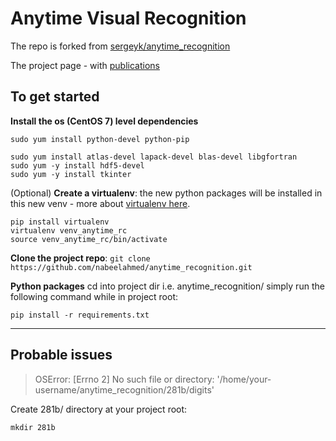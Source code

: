 # Anytime Visual Recognition

The repo is forked from [sergeyk/anytime_recognition](https://github.com/sergeyk/anytime_recognition)

The project page - with [publications](http://sergeykarayev.com/recognition-on-a-budget)

## To get started

**Install the os (CentOS 7) level dependencies**

`sudo yum install python-devel python-pip`
```
sudo yum install atlas-devel lapack-devel blas-devel libgfortran
sudo yum -y install hdf5-devel
sudo yum -y install tkinter
```

(Optional) **Create a virtualenv**: the new python packages will be installed in this new venv - more about [virtualenv here](http://devopspy.com/python/what-is-virtualvenv/).
```
pip install virtualenv
virtualenv venv_anytime_rc
source venv_anytime_rc/bin/activate
```

**Clone the project repo**:
`git clone https://github.com/nabeelahmed/anytime_recognition.git`


**Python packages** cd into project dir i.e. anytime_recognition/ simply run the following command while in project root:

`pip install -r requirements.txt`

---
## Probable issues

> OSError: [Errno 2] No such file or directory: '/home/your-username/anytime_recognition/281b/digits'

Create 281b/ directory at your project root:

`mkdir 281b`
